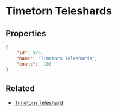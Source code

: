 # Timetorn Teleshards

<no description available>

## Properties

```json
{
    "id": 576,
    "name": "Timetorn Teleshards",
    "count": -100
}
```

## Related

- [Timetorn Teleshard](../items/17697-timetorn-teleshard.md)

